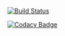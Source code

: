 [![Build Status](https://travis-ci.org/JeremyFSMoreau/tp-indus-iw1.svg?branch=master)](https://travis-ci.org/JeremyFSMoreau/tp-indus-iw1)

[![Codacy Badge](https://api.codacy.com/project/badge/Grade/fa4f1e23da904d1fb92b878bc6755bdd)](https://www.codacy.com/app/jeremyfs.moreau/tp-indus-iw1?utm_source=github.com&amp;utm_medium=referral&amp;utm_content=JeremyFSMoreau/tp-indus-iw1&amp;utm_campaign=Badge_Grade)
